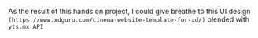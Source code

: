 As the result of this hands on project, I could give breathe to this UI design `(https://www.xdguru.com/cinema-website-template-for-xd/)` blended with `yts.mx API`